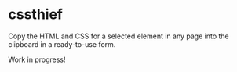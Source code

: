 cssthief
========

Copy the HTML and CSS for a selected element in any page into the clipboard in a ready-to-use form.

Work in progress!
